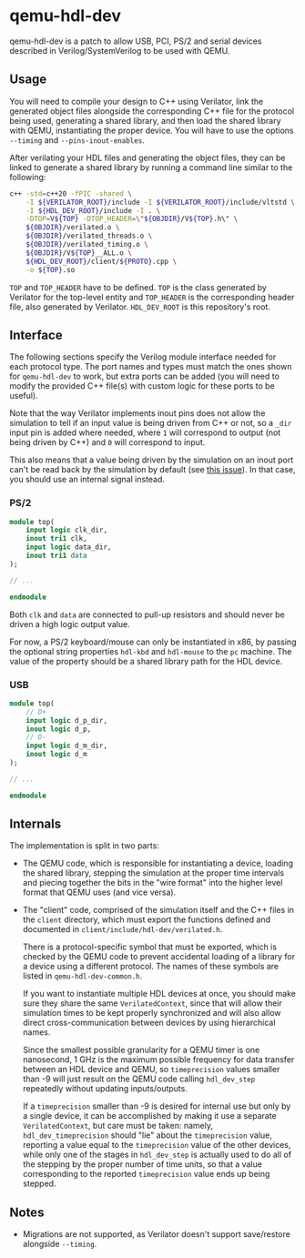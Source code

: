 qemu-hdl-dev
============

qemu-hdl-dev is a patch to allow USB, PCI, PS/2 and serial devices
described in Verilog/SystemVerilog to be used with QEMU.

## Usage

You will need to compile your design to C++ using Verilator, link
the generated object files alongside the corresponding C++ file for
the protocol being used, generating a shared library, and then load
the shared library with QEMU, instantiating the proper device. You
will have to use the options `--timing` and `--pins-inout-enables`.

After verilating your HDL files and generating the object files, they
can be linked to generate a shared library by running a command line
similar to the following:

```sh
c++ -std=c++20 -fPIC -shared \
    -I ${VERILATOR_ROOT}/include -I ${VERILATOR_ROOT}/include/vltstd \
    -I ${HDL_DEV_ROOT}/include -I . \
    -DTOP=V${TOP} -DTOP_HEADER=\"${OBJDIR}/V${TOP}.h\" \
    ${OBJDIR}/verilated.o \
    ${OBJDIR}/verilated_threads.o \
    ${OBJDIR}/verilated_timing.o \
    ${OBJDIR}/V${TOP}__ALL.o \
    ${HDL_DEV_ROOT}/client/${PROTO}.cpp \
    -o ${TOP}.so
```

`TOP` and `TOP_HEADER` have to be defined. `TOP` is the class generated
by Verilator for the top-level entity and `TOP_HEADER` is the
corresponding header file, also generated by Verilator. `HDL_DEV_ROOT`
is this repository's root.

## Interface

The following sections specify the Verilog module interface needed for
each protocol type. The port names and types must match the ones shown
for `qemu-hdl-dev` to work, but extra ports can be added (you will need
to modify the provided C++ file(s) with custom logic for these ports to
be useful).

Note that the way Verilator implements inout pins does not allow the
simulation to tell if an input value is being driven from C++ or not,
so a `_dir` input pin is added where needed, where `1` will correspond
to output (not being driven by C++) and `0` will correspond to input.

This also means that a value being driven by the simulation on an
inout port can't be read back by the simulation by default (see
[this issue](https://redirect.github.com/verilator/verilator/issues/5541)).
In that case, you should use an internal signal instead.

### PS/2

```systemverilog
module top(
    input logic clk_dir,
    inout tri1 clk,
    input logic data_dir,
    inout tri1 data
);

// ...

endmodule
```

Both `clk` and `data` are connected to pull-up resistors and should
never be driven a high logic output value.

For now, a PS/2 keyboard/mouse can only be instantiated in x86, by passing
the optional string properties `hdl-kbd` and `hdl-mouse` to the `pc` machine.
The value of the property should be a shared library path for the HDL device.

### USB

```systemverilog
module top(
    // D+
    input logic d_p_dir,
    inout logic d_p,
    // D-
    input logic d_m_dir,
    inout logic d_m
);

// ...

endmodule
```

## Internals

The implementation is split in two parts:

  - The QEMU code, which is responsible for instantiating a device,
    loading the shared library, stepping the simulation at the
    proper time intervals and piecing together the bits in the
    "wire format" into the higher level format that QEMU uses
    (and vice versa).

  - The "client" code, comprised of the simulation itself and the
    C++ files in the `client` directory, which must export the
    functions defined and documented in `client/include/hdl-dev/verilated.h`.

    There is a protocol-specific symbol that must be exported, which
    is checked by the QEMU code to prevent accidental loading of a
    library for a device using a different protocol. The names of
    these symbols are listed in `qemu-hdl-dev-common.h`.

    If you want to instantiate multiple HDL devices at once, you
    should make sure they share the same `VerilatedContext`, since
    that will allow their simulation times to be kept properly
    synchronized and will also allow direct cross-communication
    between devices by using hierarchical names.

    Since the smallest possible granularity for a QEMU timer is one
    nanosecond, 1 GHz is the maximum possible frequency for data
    transfer between an HDL device and QEMU, so `timeprecision`
    values smaller than -9 will just result on the QEMU code calling
    `hdl_dev_step` repeatedly without updating inputs/outputs.

    If a `timeprecision` smaller than -9 is desired for internal
    use but only by a single device, it can be accomplished by
    making it use a separate `VerilatedContext`, but care must be
    taken: namely, `hdl_dev_timeprecision` should "lie" about the
    `timeprecision` value, reporting a value equal to the
    `timeprecision` value of the other devices, while only one of
    the stages in `hdl_dev_step` is actually used to do all of the
    stepping by the proper number of time units, so that a value
    corresponding to the reported `timeprecision` value ends up
    being stepped.

## Notes

 - Migrations are not supported, as Verilator doesn't support
   save/restore alongside `--timing`.
